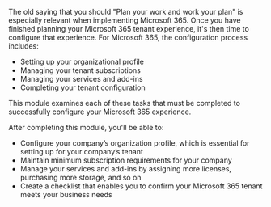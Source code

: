 The old saying that you should "Plan your work and work your plan" is especially relevant when implementing Microsoft 365. Once you have finished planning your Microsoft 365 tenant experience, it's then time to configure that experience. For Microsoft 365, the configuration process includes:

 -  Setting up your organizational profile
 -  Managing your tenant subscriptions
 -  Managing your services and add-ins
 -  Completing your tenant configuration

This module examines each of these tasks that must be completed to successfully configure your Microsoft 365 experience.

After completing this module, you'll be able to:

 -  Configure your company’s organization profile, which is essential for setting up for your company’s tenant
 -  Maintain minimum subscription requirements for your company
 -  Manage your services and add-ins by assigning more licenses, purchasing more storage, and so on
 -  Create a checklist that enables you to confirm your Microsoft 365 tenant meets your business needs
